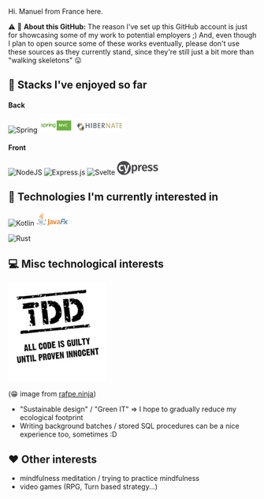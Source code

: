 Hi. Manuel from France here.

:warning: :construction: __About this GitHub:__ The reason I've set up this GitHub account is just for showcasing some of my work to potential employers ;) And, even though I plan to open source some of these works eventually, please don't use these sources as they currently stand, since they're still just a bit more than "walking skeletons" :stuck_out_tongue:

## :checkered_flag: Stacks I've enjoyed so far

#### Back

<img alt="Spring" src="https://img.shields.io/badge/spring-%236DB33F.svg?&style=for-the-badge&logo=spring&logoColor=white"/> <img alt="Spring MVC" src="spring-mvc-logo-cropped.jpg" height="28"/> <img alt="Hibernate" src="Hibernate_logo.png" height="28"/>

#### Front

<img alt="NodeJS" src="https://img.shields.io/badge/node.js-%2343853D.svg?&style=for-the-badge&logo=node.js&logoColor=white"/> <img alt="Express.js" src="https://img.shields.io/badge/express.js-%23404d59.svg?&style=for-the-badge"/> <img alt="Svelte" src="https://img.shields.io/badge/svelte-%23f1413d.svg?&style=for-the-badge&logo=svelte&logoColor=white"/> <img alt="Cypress" src="Cypress.png" height="28"/>

## 🔭 Technologies I'm currently interested in

<img alt="Kotlin" src="https://img.shields.io/badge/kotlin-%230095D5.svg?&style=for-the-badge&logo=kotlin&logoColor=white"/> <img alt="JavaFX" src="JavaFX_Logo.png" height="28"/>

<img alt="Rust" src="https://img.shields.io/badge/rust-%23000000.svg?&style=for-the-badge&logo=rust&logoColor=white" height="28" />

## :computer: Misc technological interests

<img alt="TDD" src="tdd.png" />

(:grin: image from [rafpe.ninja](https://rafpe.ninja/2015/10/05/pester-test-driven-development-for-powershell-intro/))

* "Sustainable design" / "Green IT" => I hope to gradually reduce my ecological footprint
* Writing background batches / stored SQL procedures can be a nice experience too, sometimes :D

##  :hearts: Other interests
* mindfulness meditation / trying to practice mindfulness
* video games (RPG, Turn based strategy...)

